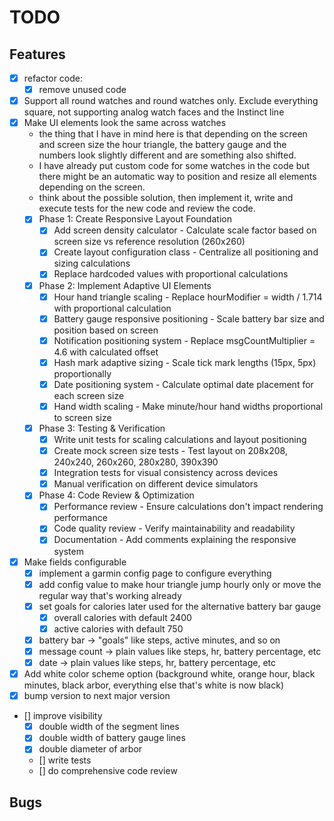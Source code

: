 # TODO

## Features

 - [X] refactor code:
   - [x] remove unused code
 - [X] Support all round watches and round watches only. Exclude everything square, not supporting analog watch faces and the Instinct line
 - [x] Make UI elements look the same across watches
   - the thing that I have in mind here is that depending on the screen and screen size the hour triangle, the battery gauge and the numbers look slightly different and are something also shifted. 
   - I have already put custom code for some watches in the code but there might be an automatic way to position and resize all elements depending on the screen.
   - think about the possible solution, then implement it, write and execute tests for the new code and review the code.
   - [X] Phase 1: Create Responsive Layout Foundation
     - [X] Add screen density calculator - Calculate scale factor based on screen size vs reference resolution (260x260)
     - [X] Create layout configuration class - Centralize all positioning and sizing calculations
     - [X] Replace hardcoded values with proportional calculations
   - [X] Phase 2: Implement Adaptive UI Elements
     - [X] Hour hand triangle scaling - Replace hourModifier = width / 1.714 with proportional calculation
     - [X] Battery gauge responsive positioning - Scale battery bar size and position based on screen
     - [X] Notification positioning system - Replace msgCountMultiplier = 4.6 with calculated offset
     - [X] Hash mark adaptive sizing - Scale tick mark lengths (15px, 5px) proportionally
     - [X] Date positioning system - Calculate optimal date placement for each screen size
     - [X] Hand width scaling - Make minute/hour hand widths proportional to screen size
   - [X] Phase 3: Testing & Verification
     - [X] Write unit tests for scaling calculations and layout positioning
     - [X] Create mock screen size tests - Test layout on 208x208, 240x240, 260x260, 280x280, 390x390
     - [X] Integration tests for visual consistency across devices
     - [X] Manual verification on different device simulators
   - [X] Phase 4: Code Review & Optimization
     - [X] Performance review - Ensure calculations don't impact rendering performance
     - [X] Code quality review - Verify maintainability and readability
     - [X] Documentation - Add comments explaining the responsive system
 - [X] Make fields configurable
   - [X] implement a garmin config page to configure everything
   - [X] add config value to make hour triangle jump hourly only or move the regular way that's working already
   - [X] set goals for calories later used for the alternative battery bar gauge
     - [X] overall calories with default 2400
     - [X] active calories with default 750
   - [X] battery bar -> "goals" like steps, active minutes, and so on
   - [X] message count -> plain values like steps, hr, battery percentage, etc
   - [X] date -> plain values like steps, hr, battery percentage, etc
 - [X] Add white color scheme option (background white, orange hour, black minutes, black arbor, everything else that's white is now black)
 - [X] bump version to next major version
- [] improve visibility
  - [X] double width of the segment lines
  - [X] double width of battery gauge lines
  - [X] double diameter of arbor
  - [] write tests
  - [] do comprehensive code review
## Bugs
